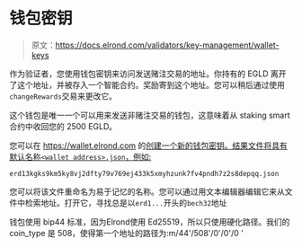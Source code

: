 # 钱包密钥

> 原文：<https://docs.elrond.com/validators/key-management/wallet-keys>

 作为验证者，您使用钱包密钥来访问发送赌注交易的地址。你持有的 EGLD 离开了这个地址，并被存入一个智能合约。奖励寄到这个地址。您可以稍后通过使用`changeRewards`交易来更改它。

这个钱包是唯一一个可以用来发送非赌注交易的钱包，这意味着从 staking smart 合约中收回您的 2500 EGLD。‌

您可以在 https://wallet.elrond.com 的[创建一个新的钱包密钥。结果文件将具有默认名称`<wallet address>.json`，例如:](https://wallet.elrond.com/)

`erd13kgks9km5ky8vj2dfty79v769ej433k5xmyhzunk7fv4pndh7z2s8depqq.json`

您可以将该文件重命名为易于记忆的名称。您可以通过用文本编辑器编辑它来从文件中检索地址。打开它，寻找总是以`erd1...`开头的`bech32`地址

钱包使用 bip44 标准，因为Elrond使用 Ed25519，所以只使用硬化路径。我们的 coin_type 是 508，使得第一个地址的路径为:m/44'/508'/0'/0'/0 '